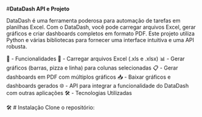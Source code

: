 #**DataDash API e Projeto**

DataDash é uma ferramenta poderosa para automação de tarefas em planilhas Excel. Com o DataDash, você pode carregar arquivos Excel, gerar gráficos e criar dashboards completos em formato PDF. Este projeto utiliza Python e várias bibliotecas para fornecer uma interface intuitiva e uma API robusta.

🎨 - Funcionalidades
📂 - Carregar arquivos Excel (.xls e .xlsx)
📊 - Gerar gráficos (barras, pizza e linha) para colunas selecionadas
📋 - Gerar dashboards em PDF com múltiplos gráficos
📥 - Baixar gráficos e dashboards gerados
🌐 - API para integrar a funcionalidade do DataDash com outras aplicações
🛠️ - Tecnologias Utilizadas

🛠️ # Instalação
Clone o repositório:
